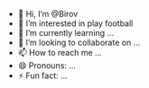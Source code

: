 - 👋 Hi, I’m @Birov
- 👀 I’m interested in play football
- 🌱 I’m currently learning ...
- 💞️ I’m looking to collaborate on ...
- 📫 How to reach me ...
- 😄 Pronouns: ...
- ⚡ Fun fact: ...

<!---
Birov/Birov is a ✨ special ✨ repository because its `README.md` (this file) appears on your GitHub profile.
You can click the Preview link to take a look at your changes.
--->

